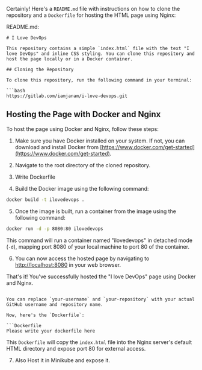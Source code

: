 Certainly! Here's a `README.md` file with instructions on how to clone the repository and a `Dockerfile` for hosting the HTML page using Nginx:

README.md:

```
# I Love DevOps

This repository contains a simple `index.html` file with the text "I love DevOps" and inline CSS styling. You can clone this repository and host the page locally or in a Docker container.

## Cloning the Repository

To clone this repository, run the following command in your terminal:

```bash
https://gitlab.com/iamjanam/i-love-devops.git
```

## Hosting the Page with Docker and Nginx

To host the page using Docker and Nginx, follow these steps:

1. Make sure you have Docker installed on your system. If not, you can download and install Docker from [https://www.docker.com/get-started](https://www.docker.com/get-started).

2. Navigate to the root directory of the cloned repository.

3. Write Dockerfile

4. Build the Docker image using the following command:

```bash
docker build -t ilovedevops .
```

5. Once the image is built, run a container from the image using the following command:

```bash
docker run -d -p 8080:80 ilovedevops
```

This command will run a container named "ilovedevops" in detached mode (`-d`), mapping port 8080 of your local machine to port 80 of the container.

6. You can now access the hosted page by navigating to [http://localhost:8080](http://localhost:8080) in your web browser.

That's it! You've successfully hosted the "I love DevOps" page using Docker and Nginx.
```

You can replace `your-username` and `your-repository` with your actual GitHub username and repository name.

Now, here's the `Dockerfile`:

```Dockerfile
Please write your dockerfile here
```

This `Dockerfile` will copy the `index.html` file into the Nginx server's default HTML directory and expose port 80 for external access.

7. Also Host it in Minikube and expose it.